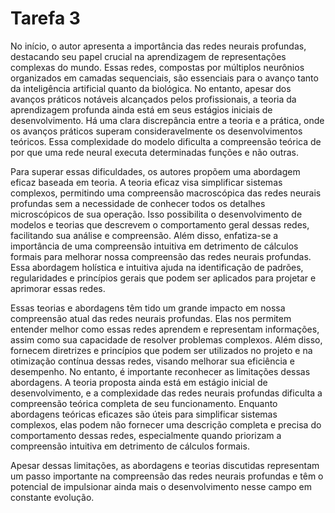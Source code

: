 # Tarefa 3

No início, o autor apresenta a importância das redes neurais profundas, destacando seu papel crucial na aprendizagem de representações complexas do mundo. Essas redes, compostas por múltiplos neurônios organizados em camadas sequenciais, são essenciais para o avanço tanto da inteligência artificial quanto da biológica. No entanto, apesar dos avanços práticos notáveis alcançados pelos profissionais, a teoria da aprendizagem profunda ainda está em seus estágios iniciais de desenvolvimento. Há uma clara discrepância entre a teoria e a prática, onde os avanços práticos superam consideravelmente os desenvolvimentos teóricos. Essa complexidade do modelo dificulta a compreensão teórica de por que uma rede neural executa determinadas funções e não outras.

Para superar essas dificuldades, os autores propõem uma abordagem eficaz baseada em teoria. A teoria eficaz visa simplificar sistemas complexos, permitindo uma compreensão macroscópica das redes neurais profundas sem a necessidade de conhecer todos os detalhes microscópicos de sua operação. Isso possibilita o desenvolvimento de modelos e teorias que descrevem o comportamento geral dessas redes, facilitando sua análise e compreensão. Além disso, enfatiza-se a importância de uma compreensão intuitiva em detrimento de cálculos formais para melhorar nossa compreensão das redes neurais profundas. Essa abordagem holística e intuitiva ajuda na identificação de padrões, regularidades e princípios gerais que podem ser aplicados para projetar e aprimorar essas redes.

Essas teorias e abordagens têm tido um grande impacto em nossa compreensão atual das redes neurais profundas. Elas nos permitem entender melhor como essas redes aprendem e representam informações, assim como sua capacidade de resolver problemas complexos. Além disso, fornecem diretrizes e princípios que podem ser utilizados no projeto e na otimização contínua dessas redes, visando melhorar sua eficiência e desempenho. No entanto, é importante reconhecer as limitações dessas abordagens. A teoria proposta ainda está em estágio inicial de desenvolvimento, e a complexidade das redes neurais profundas dificulta a compreensão teórica completa de seu funcionamento. Enquanto abordagens teóricas eficazes são úteis para simplificar sistemas complexos, elas podem não fornecer uma descrição completa e precisa do comportamento dessas redes, especialmente quando priorizam a compreensão intuitiva em detrimento de cálculos formais.

Apesar dessas limitações, as abordagens e teorias discutidas representam um passo importante na compreensão das redes neurais profundas e têm o potencial de impulsionar ainda mais o desenvolvimento nesse campo em constante evolução.






   
